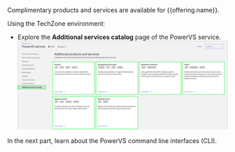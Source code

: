 Complimentary products and services are available for {{offering.name}}.

Using the TechZone environment:

  - Explore the **Additional services catalog** page of the PowerVS service.
  ![](_attachments/AdditionalServicesCatalog.png)

In the next part, learn about the PowerVS command line interfaces (CLI).
